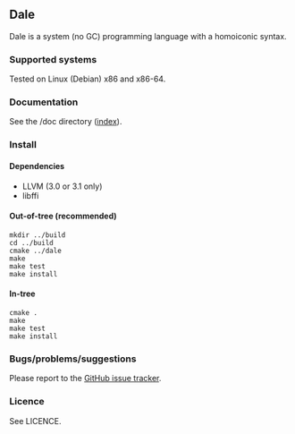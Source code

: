 ## Dale

Dale is a system (no GC) programming language with a homoiconic
syntax.

### Supported systems

Tested on Linux (Debian) x86 and x86-64.

### Documentation

See the /doc directory ([index](./doc/index.md)).

### Install

#### Dependencies

  * LLVM (3.0 or 3.1 only)
  * libffi

#### Out-of-tree (recommended)

    mkdir ../build
    cd ../build
    cmake ../dale
    make
    make test
    make install

#### In-tree

    cmake .
    make
    make test
    make install

### Bugs/problems/suggestions

Please report to the [GitHub issue tracker](https://github.com/tomhrr/dale/issues).

### Licence

See LICENCE.
